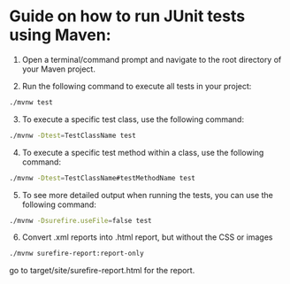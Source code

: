 # Guide on how to run JUnit tests using Maven:

1. Open a terminal/command prompt and navigate to the root directory of your Maven project.

2. Run the following command to execute all tests in your project:

```bash
./mvnw test
```
3. To execute a specific test class, use the following command:
```bash
./mvnw -Dtest=TestClassName test
```
4. To execute a specific test method within a class, use the following command:
```bash
./mvnw -Dtest=TestClassName#testMethodName test
```

5. To see more detailed output when running the tests, you can use the following command:
```bash
./mvnw -Dsurefire.useFile=false test
```
6. Convert .xml reports into .html report, but without the CSS or images
```bash
./mvnw surefire-report:report-only
```
go to target/site/surefire-report.html for the report.
